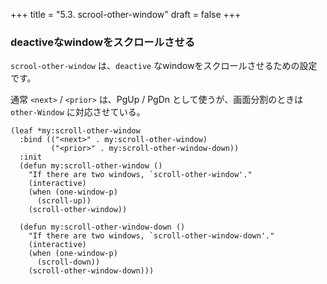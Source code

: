 +++
title = "5.3. scrool-other-window"
draft = false
+++
### deactiveなwindowをスクロールさせる

`scrool-other-window` は、`deactive` なwindowをスクロールさせるための設定です。

通常 `<next>` / `<prior>` は、PgUp / PgDn として使うが、画面分割のときは `other-Window` に対応させている。

```elisp
(leaf *my:scroll-other-window
  :bind (("<next>" . my:scroll-other-window)
		 ("<prior>" . my:scroll-other-window-down))
  :init
  (defun my:scroll-other-window ()
	"If there are two windows, `scroll-other-window'."
	(interactive)
	(when (one-window-p)
	  (scroll-up))
	(scroll-other-window))

  (defun my:scroll-other-window-down ()
	"If there are two windows, `scroll-other-window-down'."
	(interactive)
	(when (one-window-p)
	  (scroll-down))
	(scroll-other-window-down)))
```
